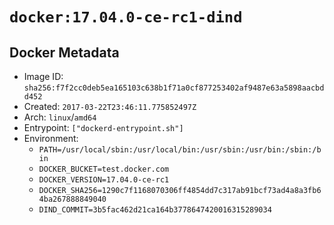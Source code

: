 # `docker:17.04.0-ce-rc1-dind`

## Docker Metadata

- Image ID: `sha256:f7f2cc0deb5ea165103c638b1f71a0cf877253402af9487e63a5898aacbdd452`
- Created: `2017-03-22T23:46:11.775852497Z`
- Arch: `linux`/`amd64`
- Entrypoint: `["dockerd-entrypoint.sh"]`
- Environment:
  - `PATH=/usr/local/sbin:/usr/local/bin:/usr/sbin:/usr/bin:/sbin:/bin`
  - `DOCKER_BUCKET=test.docker.com`
  - `DOCKER_VERSION=17.04.0-ce-rc1`
  - `DOCKER_SHA256=1290c7f1168070306ff4854dd7c317ab91bcf73ad4a8a3fb64ba267888849040`
  - `DIND_COMMIT=3b5fac462d21ca164b3778647420016315289034`
